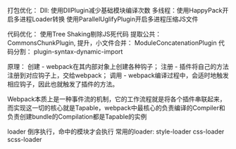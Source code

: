 打包优化：
  Dll:  使用DllPlugin减少基础模块编译次数
  多线程：使用HappyPack开启多进程Loader转换
  使用ParallelUglifyPlugin开启多进程压缩JS文件

代码优化：
  使用Tree Shaking剔除JS死代码
  提取公共：CommonsChunkPlugin,
  提升，小文件合并： ModuleConcatenationPlugin
  代码分割： plugin-syntax-dynamic-import

原理：
创建 - webpack在其内部对象上创建各种钩子；
注册 - 插件将自己的方法注册到对应钩子上，交给webpack；
调用 - webpack编译过程中，会适时地触发相应钩子，因此也就触发了插件的方法。

Webpack本质上是一种事件流的机制，它的工作流程就是将各个插件串联起来，而实现这一切的核心就是Tapable，webpack中最核心的负责编译的Compiler和负责创建bundle的Compilation都是Tapable的实例

loader 倒序执行，命中的模块才会执行 
常用的loader: style-loader css-loader scss-loader 
